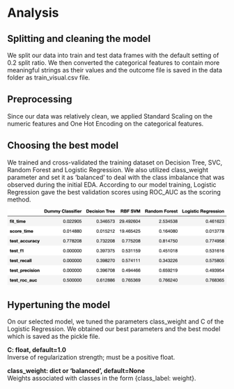# Analysis
## Splitting and cleaning the model
We split our data into train and test data frames with the default setting of 0.2 split ratio. We then converted the categorical features to contain more meaningful strings as their values and the outcome file is saved in the data folder as train_visual.csv file.

## Preprocessing
Since our data was relatively clean, we applied Standard Scaling on the numeric features and One Hot Encoding on the categorical features.

## Choosing the best model
We trained and cross-validated the training dataset on Decision Tree, SVC, Random Forest and Logistic Regression. We also utilized class_weight parameter and set it as ‘balanced’ to deal with the class imbalance that was observed during the initial EDA.
According to our model training, Logistic Regression gave the best validation scores using ROC_AUC as the scoring method.

![Validation scores of different classification models](../results/images/model_results.png)

## Hypertuning the model
On our selected model, we tuned the parameters class_weight and C of the Logistic Regression. We obtained our best parameters and the best model which is saved as the pickle file.

**C: float, default=1.0**  
Inverse of regularization strength; must be a positive float.

**class_weight: dict or ‘balanced’, default=None**  
Weights associated with classes in the form {class_label: weight}.